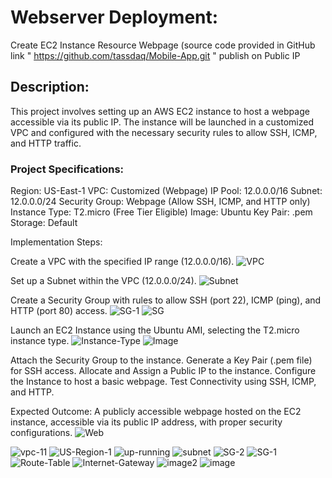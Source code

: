 # Webserver Deployment:
Create EC2 Instance Resource Webpage (source code provided in GitHub link " https://github.com/tassdaq/Mobile-App.git " publish on Public IP

## Description:
This project involves setting up an AWS EC2 instance to host a webpage accessible via its public IP. 
The instance will be launched in a customized VPC and configured with the necessary security rules to allow SSH, ICMP, and HTTP traffic.


### Project Specifications:
Region: US-East-1
VPC: Customized (Webpage)
IP Pool: 12.0.0.0/16
Subnet: 12.0.0.0/24
Security Group: Webpage (Allow SSH, ICMP, and HTTP only)
Instance Type: T2.micro (Free Tier Eligible)
Image: Ubuntu
Key Pair: .pem
Storage: Default



Implementation Steps:

Create a VPC with the specified IP range (12.0.0.0/16).
![VPC](https://github.com/user-attachments/assets/0a9fe519-69af-40fd-9448-bf3efd53ec84)

Set up a Subnet within the VPC (12.0.0.0/24).
![Subnet](https://github.com/user-attachments/assets/d2e87ea8-1af0-4adb-bfc1-fffcc363e4c9)

Create a Security Group with rules to allow SSH (port 22), ICMP (ping), and HTTP (port 80) access.
![SG-1](https://github.com/user-attachments/assets/28c9e0ed-88ac-4126-8847-ac7e0f206b2d)
![SG](https://github.com/user-attachments/assets/16afebe0-1c73-4086-a1bc-9cf31d58d1c1)

Launch an EC2 Instance using the Ubuntu AMI, selecting the T2.micro instance type.
![Instance-Type](https://github.com/user-attachments/assets/c87d8e1e-a2e9-4188-891c-17890db8ed7e)
![Image](https://github.com/user-attachments/assets/29c42a6d-7c83-4b27-8de8-f1a74b20e8c2)

Attach the Security Group to the instance.
Generate a Key Pair (.pem file) for SSH access.
Allocate and Assign a Public IP to the instance.
Configure the Instance to host a basic webpage.
Test Connectivity using SSH, ICMP, and HTTP.



Expected Outcome:
A publicly accessible webpage hosted on the EC2 instance, accessible via its public IP address, with proper security configurations.
![Web](https://github.com/user-attachments/assets/c5f95c74-e24d-4af9-b51d-373b4e06d5ca)
	

 
 ![vpc-11](https://github.com/user-attachments/assets/b376565f-9d41-443f-9ad2-b505264abeb3)
![US-Region-1](https://github.com/user-attachments/assets/75aba4c1-ab5d-416d-8f61-80c7b675dac8)
![up-running](https://github.com/user-attachments/assets/b1821154-a5c9-45aa-8a13-249c53f48dc2)
![subnet](https://github.com/user-attachments/assets/2d411e4d-0437-4b58-beb7-fca8cbc4a9a8)
![SG-2](https://github.com/user-attachments/assets/41efc00d-3d5b-488c-ae9e-b7cf88783aa6)
![SG-1](https://github.com/user-attachments/assets/f0649a34-cda4-47c6-8d68-24367d715c13)
![Route-Table](https://github.com/user-attachments/assets/3c2d4a2d-8fe5-4945-b452-84168eb24312)
![Internet-Gateway](https://github.com/user-attachments/assets/0de804a8-2b62-405d-8613-cd11d43808a6)
![image2](https://github.com/user-attachments/assets/68354ea2-4d82-43f5-ae1a-18e9bbbb05b3)
![image](https://github.com/user-attachments/assets/a0020603-1d3d-49b5-b42b-ee918a80e931)
